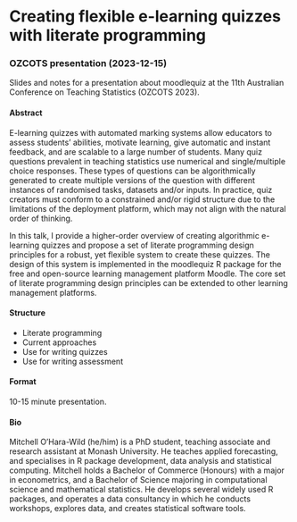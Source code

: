 
<!-- README.md is generated from README.Rmd. Please edit that file -->

# Creating flexible e-learning quizzes with literate programming

### OZCOTS presentation (2023-12-15)

<!-- badges: start -->
<!-- badges: end -->

Slides and notes for a presentation about moodlequiz at the 11th
Australian Conference on Teaching Statistics (OZCOTS 2023).

#### Abstract

E-learning quizzes with automated marking systems allow educators to
assess students’ abilities, motivate learning, give automatic and
instant feedback, and are scalable to a large number of students. Many
quiz questions prevalent in teaching statistics use numerical and
single/multiple choice responses. These types of questions can be
algorithmically generated to create multiple versions of the question
with different instances of randomised tasks, datasets and/or inputs. In
practice, quiz creators must conform to a constrained and/or rigid
structure due to the limitations of the deployment platform, which may
not align with the natural order of thinking.

In this talk, I provide a higher-order overview of creating algorithmic
e-learning quizzes and propose a set of literate programming design
principles for a robust, yet flexible system to create these quizzes.
The design of this system is implemented in the moodlequiz R package for
the free and open-source learning management platform Moodle. The core
set of literate programming design principles can be extended to other
learning management platforms.

#### Structure

- Literate programming
- Current approaches
- Use for writing quizzes
- Use for writing assessment

#### Format

10-15 minute presentation.

#### Bio

Mitchell O’Hara-Wild (he/him) is a PhD student, teaching associate and
research assistant at Monash University. He teaches applied forecasting,
and specialises in R package development, data analysis and statistical
computing. Mitchell holds a Bachelor of Commerce (Honours) with a major
in econometrics, and a Bachelor of Science majoring in computational
science and mathematical statistics. He develops several widely used R
packages, and operates a data consultancy in which he conducts
workshops, explores data, and creates statistical software tools.
